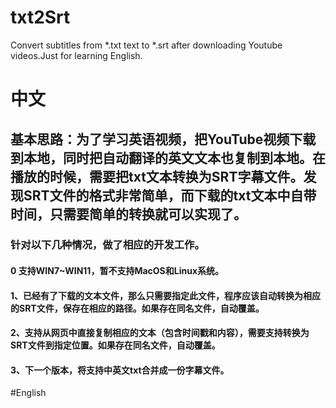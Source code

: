 # txt2Srt
Convert subtitles from *.txt text to *.srt after downloading Youtube videos.Just for learning English.
# 中文
## 基本思路：为了学习英语视频，把YouTube视频下载到本地，同时把自动翻译的英文文本也复制到本地。在播放的时候，需要把txt文本转换为SRT字幕文件。发现SRT文件的格式非常简单，而下载的txt文本中自带时间，只需要简单的转换就可以实现了。
### 针对以下几种情况，做了相应的开发工作。
#### 0 支持WIN7~WIN11，暂不支持MacOS和Linux系统。
#### 1、已经有了下载的文本文件，那么只需要指定此文件，程序应该自动转换为相应的SRT文件，保存在相应的路径。如果存在同名文件，自动覆盖。
#### 2、支持从网页中直接复制相应的文本（包含时间戳和内容），需要支持转换为SRT文件到指定位置。如果存在同名文件，自动覆盖。
#### 3、下一个版本，将支持中英文txt合并成一份字幕文件。
#English
